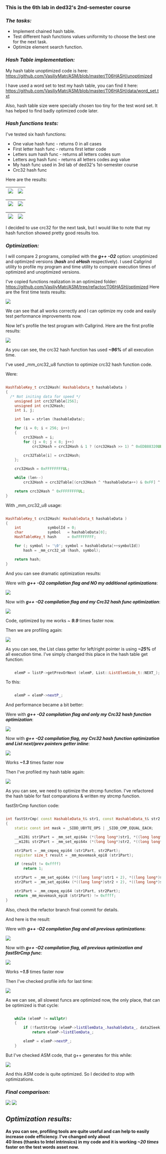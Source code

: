 

### __This is the 6th lab in ded32's 2nd-semester course__

### ___The tasks:___
* Implement chained hash table.
* Test different hash functions values uniformity to choose the best one for the next task.
* Optimize element search function.  

### ___Hash Table implementation:___

My hash table unoptimized code is here:
https://github.com/VasiliyMatr/ASM/blob/master/T06HASH/unoptimized

I have used a word set to test my hash table, you can find it here:
https://github.com/VasiliyMatr/ASM/blob/master/T06HASH/data/word_set.txt

Also, hash table size were specially chosen too tiny for the test word set. It has helped to find badly optimized code later.

### ___Hash functions tests:___

I've tested six hash functions:
* One value hash func - returns 0 in all cases
* First letter hash func - returns first letter code
* Letters sum hash func - returns all letters codes sum
* Letters avg hash func - returns all letters codes avg value
* My hash func used in 3rd lab of ded32's 1st-semester course
* Crc32 hash func

Here are the results:

![](data/oneValStat.png)   |  ![](data/firstLetterStat.png)
---------------------------|------------------------------

![](data/lettersAvgStat.png) | ![](data/lettersSumStat.png)
-----------------------------|------------------------------

![](data/myStat.png)  | ![](data/crc32Stat.png)
----------------------|------------------------------

I decided to use crc32 for the next task, but I would like to note that my hash function showed pretty good results too.

### ___Optimization:___

I will compare 2 programs, compiled with the ___g++ -O2___ option: unoptimized and optimized versions (___hash___ and ___oHash___ respectively).
I used Callgrind utility to profile my program and time utility to compare execution times of optimized and unoptimized versions.

I've copied functions realization in an optimized folder: https://github.com/VasiliyMatr/ASM/tree/refactor/T06HASH/optimized
Here are the first time tests results:

![](data/timeCheck.png)

We can see that all works correctly and I can optimize my code and easily test performance improvements now.

Now let's profile the test program with Callgrind.
Here are the first profile results:

![](data/firstProfile.png)

As you can see, the crc32 hash function has used ___~96%___ of all execution time.

I've used _mm_crc32_u8 function to optimize crc32 hash function code.

Were:
```c++

HashTableKey_t crc32Hash( HashableData_t hashableData )
{
  /* Not initing data for speed */
    unsigned int crc32Table[256];
    unsigned int crc32Hash;
    int i, j;

    int len = strlen (hashableData);

    for (i = 0; i < 256; i++)
    {
        crc32Hash = i;
        for (j = 0; j < 8; j++)
            crc32Hash = crc32Hash & 1 ? (crc32Hash >> 1) ^ 0xEDB88320UL : crc32Hash >> 1;

        crc32Table[i] = crc32Hash;
    };

    crc32Hash = 0xFFFFFFFFUL;

    while (len--)
        crc32Hash = crc32Table[(crc32Hash ^ *hashableData++) & 0xFF] ^ (crc32Hash >> 8);

    return crc32Hash ^ 0xFFFFFFFFUL;
}

```

With _mm_crc32_u8 usage:

```c++

HashTableKey_t crc32Hash( HashableData_t hashableData )
{
    int            symbolId = 0;
    char           symbol   = hashableData[0];
    HashTableKey_t hash     = 0xFFFFFFFF;

    for (; symbol != '\0'; symbol = hashableData[++symbolId])
        hash = _mm_crc32_u8 (hash, symbol);

    return hash;
}

```

And you can see dramatic optimization results:

Were with ___g++ -O2 compilation flag and NO my additional optimizations___:

![](data/unoptTime.png)

Now with ___g++ -O2 compilation flag and my Crc32 hash func optimization___:

![](data/secondTime.png)

Code, optimized by me works ~ ___9.9___ times faster now.

Then we are profiling again:

![](data/secondProfile.png)

As you can see, the List class getter for left/right pointer is using  ___~25%___ of all execution time.
I've simply changed this place in the hash table get function:

```c++

    elemP = listP->getPrevOrNext (elemP, List::ListElemSide_t::NEXT_);

```

To this:

```c++

    elemP = elemP->nextP_;

```

And performance became a bit better:

Were with ___g++ -O2 compilation flag and only my Crc32 hash function optimization___:

![](data/secondTime.png)

Now with ___g++ -O2 compilation flag, my Crc32 hash function optimization and List next/prev pointers getter inline___:

![](data/thirdTime.png)

Works ___~1.3___ times faster now

Then I've profiled my hash table again:

![](data/thirdProfile.png)

As you can see, we need to optimize the strcmp function. I've refactored the hash table for fast comparations & written my strcmp function.

fastStrCmp function code:
```c++

int fastStrCmp( const HashableData_t& str1, const HashableData_t& str2 )
{
    static const int mask = _SIDD_UBYTE_OPS | _SIDD_CMP_EQUAL_EACH;

    __m128i str1Part = _mm_set_epi64x (*(long long*)str1, *((long long*)str1 + 1));
    __m128i str2Part = _mm_set_epi64x (*(long long*)str2, *((long long*)str2 + 1));

    str1Part = _mm_cmpeq_epi64 (str1Part, str2Part);
    register size_t result = _mm_movemask_epi8 (str1Part);

    if (result != 0xffff)
        return 1;

    str1Part = _mm_set_epi64x (*((long long*)str1 + 2), *((long long*)str1 + 3));
    str2Part = _mm_set_epi64x (*((long long*)str2 + 2), *((long long*)str2 + 3));

    str1Part = _mm_cmpeq_epi64 (str1Part, str2Part);
    return _mm_movemask_epi8 (str1Part) != 0xffff;
}

```

Also, check the refactor branch final commit for details.

And here is the result:

Were with ___g++ -O2 compilation flag and all previous optimizations___:

![](data/thirdTime.png)

Now with ___g++ -O2 compilation flag, all previous optimization and fastStrCmp func___:

![](data/fourthTime.png)

Works ___~1.5___ times faster now

Then I've checked profile info for last time:

![](data/fourtProfile.png)

As we can see, all slowest funcs are optimized now, the only place, that can be optimized is that cycle:

```c++

    while (elemP != nullptr)
    {
        if (!fastStrCmp (elemP->listElemData_.hashableData_, data2Seek))
            return elemP->listElemData_;

        elemP = elemP->nextP_;
    }

```

But I've checked ASM code, that g++ generates for this while:

![](data/asmFirst.png)

And this ASM code is quite optimized. So I decided to stop with optimizations.

### ___Final comparison:___

![](data/unoptTime.png)
![](data/fourthTime.png)

## ___Optimization results:___
#### As you can see, profiling tools are quite useful and can help to easily increase code efficiency. I've changed only about <br/> 40 lines (thanks to Intel intrinsics) in my code and it is working ___~20 times___ faster on the test words asset now.
